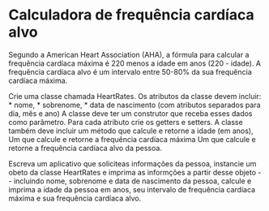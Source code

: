 # Calculadora de frequência cardíaca alvo

Segundo a American Heart Association (AHA), a fórmula para calcular a frequência cardíaca máxima é 220 menos a idade em anos (220 - idade). A frequência cardíaca alvo é um intervalo entre 50-80% da sua frequência cardíaca máxima.

Crie uma classe chamada HeartRates. Os atributos da classe devem incluir:
    * nome,
    * sobrenome,
    * data de nascimento (com atributos separados para dia, mês e ano)
A classe deve ter um construtor que receba esses dados como parâmetro. 
Para cada atributo crie os getters e setters.
A classe também deve incluir um método que calcule e retorne a idade (em anos), 
Um que calcule e retorne a frequência cardíaca máxima 
Um que calcule e retorne a frequência cardíaca alvo da pessoa.

Escreva um aplicativo que soliciteas informações da pessoa, instancie um obeto da classe HeartRates e imprima as informções a partir desse objeto -- incluindo nome, sobrenome e data de nascimento da pessoa, calcule e imprima a idade da pessoa em anos, seu intervalo de frequência cardíaca máxima e sua frequência cardíaca alvo.

